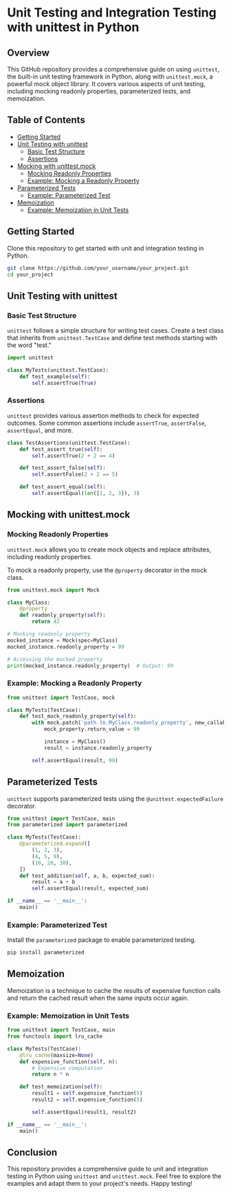 # Unit Testing and Integration Testing with unittest in Python

## Overview

This GitHub repository provides a comprehensive guide on using `unittest`, the built-in unit testing framework in Python, along with `unittest.mock`, a powerful mock object library. It covers various aspects of unit testing, including mocking readonly properties, parameterized tests, and memoization.

## Table of Contents
- [Getting Started](#getting-started)
- [Unit Testing with unittest](#unit-testing-with-unittest)
  - [Basic Test Structure](#basic-test-structure)
  - [Assertions](#assertions)
- [Mocking with unittest.mock](#mocking-with-unittestmock)
  - [Mocking Readonly Properties](#mocking-readonly-properties)
  - [Example: Mocking a Readonly Property](#example-mocking-a-readonly-property)
- [Parameterized Tests](#parameterized-tests)
  - [Example: Parameterized Test](#example-parameterized-test)
- [Memoization](#memoization)
  - [Example: Memoization in Unit Tests](#example-memoization-in-unit-tests)

## Getting Started

Clone this repository to get started with unit and integration testing in Python.

```bash
git clone https://github.com/your_username/your_project.git
cd your_project
```

## Unit Testing with unittest

### Basic Test Structure

`unittest` follows a simple structure for writing test cases. Create a test class that inherits from `unittest.TestCase` and define test methods starting with the word "test."

```python
import unittest

class MyTests(unittest.TestCase):
    def test_example(self):
        self.assertTrue(True)
```

### Assertions

`unittest` provides various assertion methods to check for expected outcomes. Some common assertions include `assertTrue`, `assertFalse`, `assertEqual`, and more.

```python
class TestAssertions(unittest.TestCase):
    def test_assert_true(self):
        self.assertTrue(2 + 2 == 4)

    def test_assert_false(self):
        self.assertFalse(2 + 2 == 5)

    def test_assert_equal(self):
        self.assertEqual(len([1, 2, 3]), 3)
```

## Mocking with unittest.mock

### Mocking Readonly Properties

`unittest.mock` allows you to create mock objects and replace attributes, including readonly properties.

To mock a readonly property, use the `@property` decorator in the mock class.

```python
from unittest.mock import Mock

class MyClass:
    @property
    def readonly_property(self):
        return 42

# Mocking readonly property
mocked_instance = Mock(spec=MyClass)
mocked_instance.readonly_property = 99

# Accessing the mocked property
print(mocked_instance.readonly_property)  # Output: 99
```

### Example: Mocking a Readonly Property

```python
from unittest import TestCase, mock

class MyTests(TestCase):
    def test_mock_readonly_property(self):
        with mock.patch('path.to.MyClass.readonly_property', new_callable=mock.PropertyMock) as mock_property:
            mock_property.return_value = 99

            instance = MyClass()
            result = instance.readonly_property

        self.assertEqual(result, 99)
```

## Parameterized Tests

`unittest` supports parameterized tests using the `@unittest.expectedFailure` decorator.

```python
from unittest import TestCase, main
from parameterized import parameterized

class MyTests(TestCase):
    @parameterized.expand([
        (1, 2, 3),
        (4, 5, 9),
        (10, 20, 30),
    ])
    def test_addition(self, a, b, expected_sum):
        result = a + b
        self.assertEqual(result, expected_sum)

if __name__ == '__main__':
    main()
```

### Example: Parameterized Test

Install the `parameterized` package to enable parameterized testing.

```bash
pip install parameterized
```

## Memoization

Memoization is a technique to cache the results of expensive function calls and return the cached result when the same inputs occur again.

### Example: Memoization in Unit Tests

```python
from unittest import TestCase, main
from functools import lru_cache

class MyTests(TestCase):
    @lru_cache(maxsize=None)
    def expensive_function(self, n):
        # Expensive computation
        return n * n

    def test_memoization(self):
        result1 = self.expensive_function(5)
        result2 = self.expensive_function(5)

        self.assertEqual(result1, result2)

if __name__ == '__main__':
    main()
```

## Conclusion

This repository provides a comprehensive guide to unit and integration testing in Python using `unittest` and `unittest.mock`. Feel free to explore the examples and adapt them to your project's needs. Happy testing!
